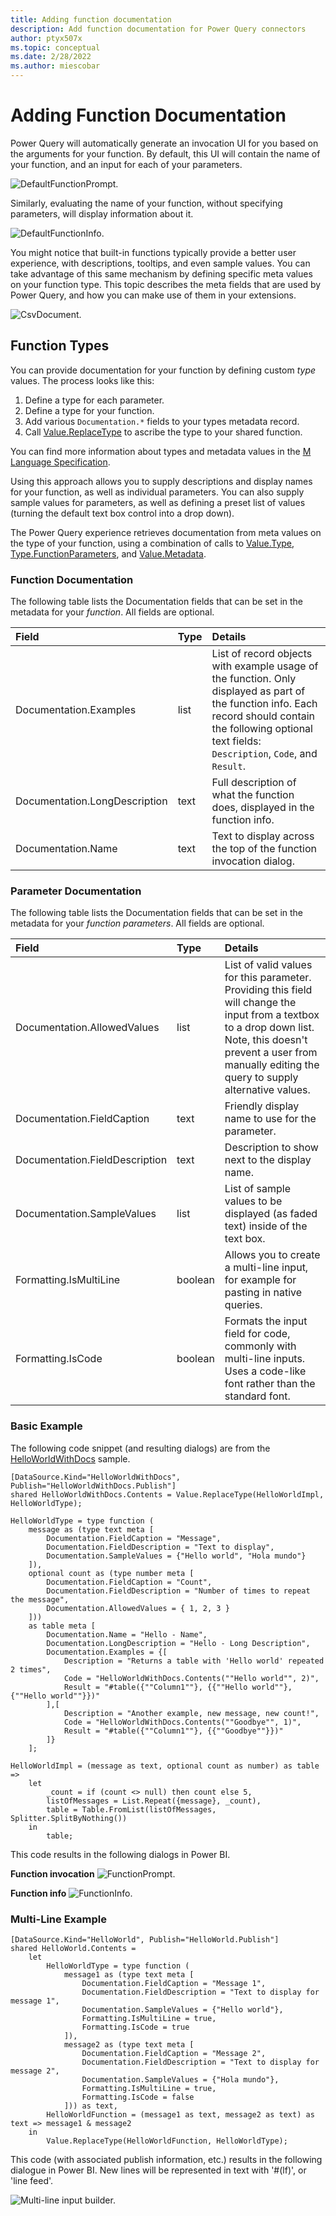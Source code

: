 ```yaml
---
title: Adding function documentation
description: Add function documentation for Power Query connectors
author: ptyx507x
ms.topic: conceptual
ms.date: 2/28/2022
ms.author: miescobar
---
```


# Adding Function Documentation

Power Query will automatically generate an invocation UI for you based on the arguments for your function. By default, this UI will contain the name of your function, and an input for each of your parameters. 

![DefaultFunctionPrompt.](images/defaultFunctionPrompt.png "Function prompt")

Similarly, evaluating the name of your function, without specifying parameters, will display information about it. 

![DefaultFunctionInfo.](images/defaultFunctionInfo.png "Function info")

You might notice that built-in functions typically provide a better user experience, with descriptions, tooltips, and even sample values. You can take advantage of this same mechanism by defining specific meta values on your function type. This topic describes the meta fields that are used by Power Query, and how you can make use of them in your extensions. 

![CsvDocument.](images/csvDocument.png "Function info for Csv.Document")

## Function Types

You can provide documentation for your function by defining custom *type* values. The process looks like this:

1. Define a type for each parameter.
2. Define a type for your function.
3. Add various `Documentation.*` fields to your types metadata record.
3. Call [Value.ReplaceType](/powerquery-m/value-replacetype) to ascribe the type to your shared function.

You can find more information about types and metadata values in the [M Language Specification](/powerquery-m/power-query-m-language-specification).

Using this approach allows you to supply descriptions and display names for your function, as well as individual parameters. You can also supply sample values for parameters, as well as defining a preset list of values (turning the default text box control into a drop down).

The Power Query experience retrieves documentation from meta values on the type of your function, using a combination of calls to [Value.Type](/powerquery-m/value-type), [Type.FunctionParameters](/powerquery-m/type-functionparameters), and [Value.Metadata](/powerquery-m/value-metadata).

### Function Documentation
The following table lists the Documentation fields that can be set in the metadata for your *function*. All fields are optional.

| Field                         | Type    | Details                                                                                                                                                                                                                                                                                                                    |
|:------------------------------|:--------|:---------------------------------------------------------------------------------------------------------------------------------------------------------------------------------------------------------------------------------------------------------------------------------------------------------------------------|
| Documentation.Examples        | list    | List of record objects with example usage of the function. Only displayed as part of the function info. Each record should contain the following optional text fields: `Description`, `Code`, and `Result`. |
| Documentation.LongDescription | text    | Full description of what the function does, displayed in the function info. |
| Documentation.Name     | text    | Text to display across the top of the function invocation dialog. |

### Parameter Documentation
The following table lists the Documentation fields that can be set in the metadata for your *function parameters*. All fields are optional.

| Field                          | Type    | Details                                                                                                                                                                                                                                                                                                                    |
|:-------------------------------|:-------|:-----------------------------------------------------------------------------------------------------------------------------------------------------------------------------------------------------------------------|
| Documentation.AllowedValues    | list   | List of valid values for this parameter. Providing this field will change the input from a textbox to a drop down list. Note, this doesn't prevent a user from manually editing the query to supply alternative values. |
| Documentation.FieldCaption     | text   | Friendly display name to use for the parameter.                                                                                                                                                                        |
| Documentation.FieldDescription | text   | Description to show next to the display name.                                                                                                                                                                          |
| Documentation.SampleValues     | list   | List of sample values to be displayed (as faded text) inside of the text box.                                                                                                                                          |
| Formatting.IsMultiLine | boolean | Allows you to create a multi-line input, for example for pasting in native queries. |
| Formatting.IsCode | boolean | Formats the input field for code, commonly with multi-line inputs. Uses a code-like font rather than the standard font.|

### Basic Example
The following code snippet (and resulting dialogs) are from the [HelloWorldWithDocs](https://github.com/Microsoft/DataConnectors/tree/master/samples/HelloWorldWithDocs) sample.

```
[DataSource.Kind="HelloWorldWithDocs", Publish="HelloWorldWithDocs.Publish"]
shared HelloWorldWithDocs.Contents = Value.ReplaceType(HelloWorldImpl, HelloWorldType);

HelloWorldType = type function (
    message as (type text meta [
        Documentation.FieldCaption = "Message",
        Documentation.FieldDescription = "Text to display",
        Documentation.SampleValues = {"Hello world", "Hola mundo"}
    ]),
    optional count as (type number meta [
        Documentation.FieldCaption = "Count",
        Documentation.FieldDescription = "Number of times to repeat the message",
        Documentation.AllowedValues = { 1, 2, 3 }
    ]))
    as table meta [
        Documentation.Name = "Hello - Name",
        Documentation.LongDescription = "Hello - Long Description",
        Documentation.Examples = {[
            Description = "Returns a table with 'Hello world' repeated 2 times",
            Code = "HelloWorldWithDocs.Contents(""Hello world"", 2)",
            Result = "#table({""Column1""}, {{""Hello world""}, {""Hello world""}})"
        ],[
            Description = "Another example, new message, new count!",
            Code = "HelloWorldWithDocs.Contents(""Goodbye"", 1)",
            Result = "#table({""Column1""}, {{""Goodbye""}})"
        ]}
    ];

HelloWorldImpl = (message as text, optional count as number) as table =>
    let
        _count = if (count <> null) then count else 5,
        listOfMessages = List.Repeat({message}, _count),
        table = Table.FromList(listOfMessages, Splitter.SplitByNothing())
    in
        table;
```

This code results in the following dialogs in Power BI. 

**Function invocation**
![FunctionPrompt.](images/helloWorldWithDocs.png "Hello world with docs prompt")

**Function info**
![FunctionInfo.](images/helloWorldWithDocsInfo.png "Hello world with docs function info")

### Multi-Line Example

```
[DataSource.Kind="HelloWorld", Publish="HelloWorld.Publish"]
shared HelloWorld.Contents =
    let
        HelloWorldType = type function (
            message1 as (type text meta [
                Documentation.FieldCaption = "Message 1",
                Documentation.FieldDescription = "Text to display for message 1",
                Documentation.SampleValues = {"Hello world"},
                Formatting.IsMultiLine = true,
                Formatting.IsCode = true
            ]),
            message2 as (type text meta [
                Documentation.FieldCaption = "Message 2",
                Documentation.FieldDescription = "Text to display for message 2",
                Documentation.SampleValues = {"Hola mundo"},
                Formatting.IsMultiLine = true,
                Formatting.IsCode = false
            ])) as text,
        HelloWorldFunction = (message1 as text, message2 as text) as text => message1 & message2
    in
        Value.ReplaceType(HelloWorldFunction, HelloWorldType);
```

This code (with associated publish information, etc.) results in the following dialogue in Power BI. New lines will be represented in text with '#(lf)', or 'line feed'.

![Multi-line input builder.](images/helloWorldMultiline.png)

